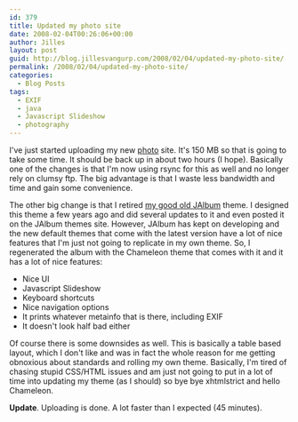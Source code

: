 ```yaml
---
id: 379
title: Updated my photo site
date: 2008-02-04T00:26:06+00:00
author: Jilles
layout: post
guid: http://blog.jillesvangurp.com/2008/02/04/updated-my-photo-site/
permalink: /2008/02/04/updated-my-photo-site/
categories:
  - Blog Posts
tags:
  - EXIF
  - java
  - Javascript Slideshow
  - photography
---
```

I've just started uploading my new <a href="http://photos.jillesvangurp.com/Album">photo</a> site. It's 150 MB so that is going to take some time. It should be back up in about two hours (I hope). Basically one of the changes is that I'm now using rsync for this as well and no longer rely on clumsy ftp. The big advantage is that I waste less bandwidth and time and gain some convenience.

The other big change is that I retired <a href="http://jalbum.net/skins/skin.jsp?id=34">my good old <a href="http://jalbum.net">JAlbum</a> theme</a>. I designed this theme a few years ago and did several updates to it and even posted it on the JAlbum themes site. However, JAlbum has kept on developing and the new default themes that come with the latest version have a lot of nice features that I'm just not going to replicate in my own theme. So, I regenerated the album with the Chameleon theme that comes with it and it has a lot of nice features:
<ul>
	<li>Nice UI</li>
	<li>Javascript Slideshow</li>
	<li>Keyboard shortcuts</li>
	<li>Nice navigation options</li>
	<li>It prints whatever metainfo that is there, including EXIF</li>
	<li>It doesn't look half bad either</li>
</ul>

Of course there is some downsides as well. This is basically a table based layout, which I don't like and was in fact the whole reason for me getting obnoxious about standards and rolling my own theme. Basically, I'm tired of chasing stupid CSS/HTML issues and am just not going to put in a lot of time into updating my theme (as I should) so bye bye xhtmlstrict and hello Chameleon. 

<strong>Update</strong>. Uploading is done. A lot faster than I expected (45 minutes).